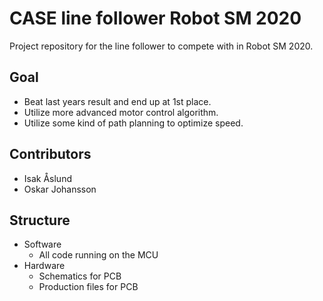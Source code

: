 # CASE line follower Robot SM 2020
Project repository for the line follower to compete with in Robot SM 2020. 

## Goal 
- Beat last years result and end up at 1st place. 
- Utilize more advanced motor control algorithm.
- Utilize some kind of path planning to optimize speed. 

## Contributors
  - Isak Åslund
  - Oskar Johansson
## Structure 
  - Software
    - All code running on the MCU 
  - Hardware
    - Schematics for PCB
    - Production files for PCB 
